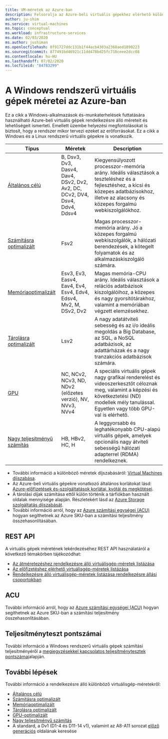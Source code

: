 ```yaml
---
title: VM-méretek az Azure-ban
description: Felsorolja az Azure-beli virtuális gépekhez elérhető különböző méreteket.
author: ju-shim
ms.service: virtual-machines
ms.topic: conceptual
ms.workload: infrastructure-services
ms.date: 02/03/2020
ms.author: jushiman
ms.openlocfilehash: 8f91727ddc131b1f44acb4303a2368aed1890223
ms.sourcegitcommit: 877491bd46921c11dd478bd25fc718ceee2dcc08
ms.contentlocale: hu-HU
ms.lasthandoff: 07/02/2020
ms.locfileid: "84783299"
---
```

# <a name="sizes-for-windows-virtual-machines-in-azure"></a>A Windows rendszerű virtuális gépek méretei az Azure-ban

Ez a cikk a Windows-alkalmazások és-munkaterhelések futtatására használható Azure-beli virtuális gépek rendelkezésre álló méreteit és lehetőségeit ismerteti. Emellett üzembe helyezési megfontolásokat is biztosít, hogy a rendszer mikor tervezi ezeket az erőforrásokat.  Ez a cikk a Windows és a Linux rendszerű virtuális gépekre is vonatkozik.

| Típus | Méretek | Description |
|------|-------|-------------|
| [Általános célú](../sizes-general.md) | B, Dsv3, Dv3, Dasv4, Dav4, DSv2, Dv2, Av2, DC, DCv2, DV4, Dsv4, Ddv4, Ddsv4 | Kiegyensúlyozott processzor-memória arány. Ideális választások a teszteléshez és a fejlesztéshez, a kicsi és közepes adatbázisokhoz, illetve az alacsony és közepes forgalmú webkiszolgálókhoz. |
| [Számításra optimalizált](../sizes-compute.md) | Fsv2 | Magas processzor-memória arány. Jó a közepes forgalmú webkiszolgálók, a hálózati berendezések, a kötegelt folyamatok és az alkalmazáskiszolgáló számára. |
| [Memóriaoptimalizált](../sizes-memory.md) | Esv3, Ev3, Easv4, Eav4, Ev4, Esv4, Edv4, Edsv4, Mv2, M, DSv2, Dv2 | Magas memória-CPU arány. Ideális választások a relációs adatbázisok kiszolgálóihoz, a közepes és nagy gyorsítótárakhoz, valamint a memóriában végzett elemzésekhez. |
| [Tárolásra optimalizált](../sizes-storage.md)  | Lsv2 | A nagy adatátviteli sebesség és az i/o ideális megoldás a Big Database, az SQL, a NoSQL adatbázisok, az adattárházak és a nagy tranzakciós adatbázisok számára.  |
| [GPU](../sizes-gpu.md) | NC, NCv2, NCv3, ND, NDv2 (előzetes verzió), NV, NVv3, NVv4 | A speciális virtuális gépek nagy grafikai renderelést és videoszerkesztőt céloznak meg, valamint a képzési és következtetési (ND) modellek mély tanulással. Egyetlen vagy több GPU-val is elérhető. |
| [Nagy teljesítményű számítás](../sizes-hpc.md) | HB, HBv2, HC, H | A leggyorsabb és leghatékonyabb CPU-alapú virtuális gépek, amelyek opcionális nagy átviteli sebességű hálózati adapterrel (RDMA) rendelkeznek. |

- További információ a különböző méretek díjszabásáról: [Virtual Machines díjszabása](https://azure.microsoft.com/pricing/details/virtual-machines/#Windows).
- Az Azure-beli virtuális gépekre vonatkozó általános korlátokat lásd: [Azure-előfizetések és-szolgáltatások korlátai, kvótái és megkötései](../../azure-subscription-service-limits.md).
- A tárolási díjak számítása ettől külön történik a tárfiókban használt oldalak mennyisége alapján. Részletekért lásd az [Azure Storage szolgáltatás díjszabását](https://azure.microsoft.com/pricing/details/storage/).
- További információ arról, hogy az [Azure számítási egységei (ACU)](../acu.md) hogyan segíthetnek az Azure SKU-ban a számítási teljesítmény összehasonlításában.

## <a name="rest-api"></a>REST API

A virtuális gépek méretének lekérdezéséhez REST API használatáról a következő témakörben tájékozódhat:

- [Az átméretezéshez rendelkezésre álló virtuálisgép-méretek listázása](https://docs.microsoft.com/rest/api/compute/virtualmachines/listavailablesizes)
- [Az előfizetéshez elérhető virtuálisgép-méretek listázása](https://docs.microsoft.com/rest/api/compute/resourceskus/list)
- [Rendelkezésre álló virtuálisgép-méretek listázása rendelkezésre állási csoportokban](https://docs.microsoft.com/rest/api/compute/availabilitysets/listavailablesizes)

## <a name="acu"></a>ACU

További információ arról, hogy az [Azure számítási egységei (ACU)](../acu.md) hogyan segíthetnek az Azure SKU-ban a számítási teljesítmény összehasonlításában.

## <a name="benchmark-scores"></a>Teljesítményteszt pontszámai

További információ a Windows rendszerű virtuális gépek számítási teljesítményéről a [megjegyzésekkel kapcsolatos teljesítménytesztek pontszámai](compute-benchmark-scores.md)alapján.

## <a name="next-steps"></a>További lépések

További információ a rendelkezésre álló különböző virtuálisgép-méretekről:

- [Általános célú](../sizes-general.md)
- [Számításra optimalizált](../sizes-compute.md)
- [Memóriaoptimalizált](../sizes-memory.md)
- [Tárolásra optimalizált](../sizes-storage.md)
- [GPU-optimalizált](../sizes-gpu.md)
- [Nagy teljesítményű számítás](../sizes-hpc.md)
- A standard, a Dv1 (D1-4 és D11-14 v1), valamint az A8-A11 sorozat [előző generációs](../sizes-previous-gen.md) oldalának keresése
